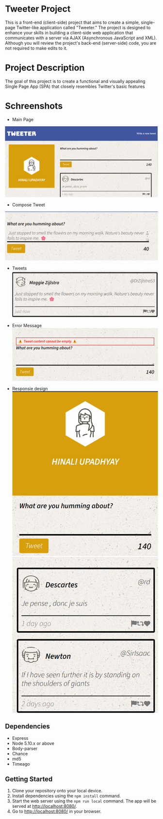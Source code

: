 # Tweeter Project
This is a front-end (client-side) project that aims to create a simple, single-page Twitter-like application called "Tweeter." The project is designed to enhance your skills in building a client-side web application that communicates with a server via AJAX (Asynchronous JavaScript and XML). Although you will review the project's back-end (server-side) code, you are not required to make edits to it.

# Project Description
The goal of this project is to create a functional and visually appealing Single Page App (SPA) that closely resembles Twitter's basic features

# Schreenshots 

- Main Page

![main-page](https://github.com/hinali/tweeter/blob/master/public/images/main_page.png)
- Compose Tweet

![compose-tweet](https://github.com/hinali/tweeter/blob/master/public/images/compose-tweet.png)

- Tweets
![tweets](https://github.com/hinali/tweeter/blob/master/public/images/tweets.png)

- Error Message
![error-message](https://github.com/hinali/tweeter/blob/master/public/images/error-message.png)

- Responsie design
![header](https://github.com/hinali/tweeter/blob/master/public/images/mobile-view.png)
![Tweets](https://github.com/hinali/tweeter/blob/master/public/images/responsivedesign-tweets.png)


## Dependencies

- Express
- Node 5.10.x or above
- Body-parser
- Chance
- md5
- Timeago

## Getting Started

1. Clone your repository onto your local device.
2. Install dependencies using the `npm install` command.
3. Start the web server using the `npm run local` command. The app will be served at <http://localhost:8080/>.
4. Go to <http://localhost:8080/> in your browser.

